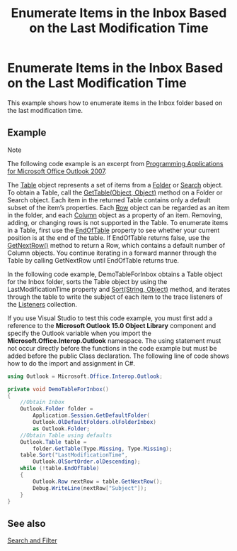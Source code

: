 ﻿---
title: 'Enumerate Items in the Inbox Based on the Last Modification Time'
TOCTitle: 'Enumerate Items in the Inbox Based on the Last Modification Time'
ms:assetid: 93a25143-def6-4832-bac2-3744558c2736
ms:mtpsurl: https://msdn.microsoft.com/en-us/library/Ff184626(v=office.15)
ms:contentKeyID: 55119920
ms.date: 07/24/2014
mtps_version: v=office.15


---

# Enumerate Items in the Inbox Based on the Last Modification Time

This example shows how to enumerate items in the Inbox folder based on the last modification time.

## Example

> [!NOTE] 
> The following code example is an excerpt from [Programming Applications for Microsoft Office Outlook 2007](https://www.amazon.com/gp/product/0735622493?ie=UTF8&tag=msmsdn-20&linkCode=as2&camp=1789&creative=9325&creativeASIN=0735622493).

The [Table](https://msdn.microsoft.com/en-us/library/bb652856\(v=office.15\)) object represents a set of items from a [Folder](https://msdn.microsoft.com/en-us/library/bb645774\(v=office.15\)) or [Search](https://msdn.microsoft.com/en-us/library/bb612611\(v=office.15\)) object. To obtain a Table, call the [GetTable(Object, Object)](https://msdn.microsoft.com/en-us/library/bb612592\(v=office.15\)) method on a Folder or Search object. Each item in the returned Table contains only a default subset of the item’s properties. Each [Row](https://msdn.microsoft.com/en-us/library/bb610126\(v=office.15\)) object can be regarded as an item in the folder, and each [Column](https://msdn.microsoft.com/en-us/library/bb609646\(v=office.15\)) object as a property of an item. Removing, adding, or changing rows is not supported in the Table. To enumerate items in a Table, first use the [EndOfTable](https://msdn.microsoft.com/en-us/library/bb647715\(v=office.15\)) property to see whether your current position is at the end of the table. If EndOfTable returns false, use the [GetNextRow()](https://msdn.microsoft.com/en-us/library/bb609740\(v=office.15\)) method to return a Row, which contains a default number of Column objects. You continue iterating in a forward manner through the Table by calling GetNextRow until EndOfTable returns true.

In the following code example, DemoTableForInbox obtains a Table object for the Inbox folder, sorts the Table object by using the LastModificationTime property and [Sort(String, Object)](https://msdn.microsoft.com/en-us/library/bb652667\(v=office.15\)) method, and iterates through the table to write the subject of each item to the trace listeners of the [Listeners](http://msdn.microsoft.com/en-us/library/system.diagnostics.debug.listeners.aspx) collection.

If you use Visual Studio to test this code example, you must first add a reference to the **Microsoft Outlook 15.0 Object Library** component and specify the Outlook variable when you import the **Microsoft.Office.Interop.Outlook** namespace. The using statement must not occur directly before the functions in the code example but must be added before the public Class declaration. The following line of code shows how to do the import and assignment in C\#.

```csharp
using Outlook = Microsoft.Office.Interop.Outlook;
```

```csharp
private void DemoTableForInbox()
{
    //Obtain Inbox
    Outlook.Folder folder =
        Application.Session.GetDefaultFolder(
        Outlook.OlDefaultFolders.olFolderInbox)
        as Outlook.Folder;
    //Obtain Table using defaults
    Outlook.Table table =
        folder.GetTable(Type.Missing, Type.Missing);
    table.Sort("LastModificationTime",
        Outlook.OlSortOrder.olDescending);
    while (!table.EndOfTable)
    {
        Outlook.Row nextRow = table.GetNextRow();
        Debug.WriteLine(nextRow["Subject"]);
    }
}
```

## See also



[Search and Filter](search-and-filter.md)

